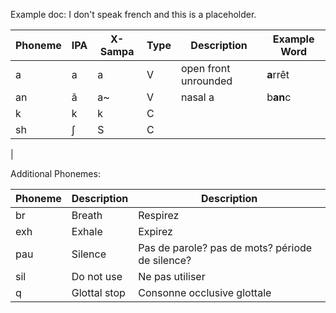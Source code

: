 Example doc:
I don't speak french and this is a placeholder.

| Phoneme | IPA | X-Sampa | Type | Description          | Example Word |
| ------- | --- | ------- | ---- | -------------------- | ------------ |
| a       | a   | a       | V    | open front unrounded | **a**rrêt    |
| an      | ã   | a~      | V    | nasal a              | b**an**c
| k       | k   | k       | C    |
| sh      | ʃ   | S       | C    |
|

Additional Phonemes:

| Phoneme | Description  | Description  |
| ------- | ------------ | ------------ |
| br      | Breath       | Respirez
| exh     | Exhale       | Expirez
| pau     | Silence      | Pas de parole? pas de mots? période de silence?
| sil     | Do not use   | Ne pas utiliser
| q       | Glottal stop | Consonne occlusive glottale
